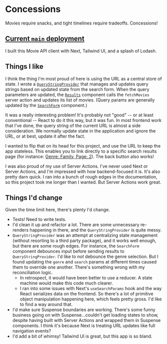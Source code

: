 # Concessions

Movies require snacks, and tight timelines require tradeoffs. Concessions!

## [Current `main` deployment](https://concessions-next.vercel.app)

I built this Movie API client with Next, Tailwind UI, and a splash of Lodash.

## Things I like

I think the thing I'm most proud of here is using the URL as a central store of state. I wrote a [`QueryStringProvider`](https://github.com/bigsweater/concessions-next/blob/main/src/components/QueryStringProvider/QueryStringProvider.js) that manages and updates query strings based on updated state from the search form. When the query parameters are updated, the [`Results`](https://github.com/bigsweater/concessions-next/blob/main/src/components/Results/Results.js) component calls the `fetchMovies` server action and updates its list of movies. (Query params are generally updated by the [`SearchForm`](https://github.com/bigsweater/concessions-next/blob/main/src/components/SearchForm/SearchForm.js) component.)

It was a really interesting problem! It's probably not "good" -- or at least conventional -- React to do it this way, but it was fun. In most frontend work that I've done, the query string of the current URL is almost a side consideration. We normally update state in the application and ignore the URL, or at best, update it after the fact.

I wanted to flip that on its head for this project, and use the URL to keep the app stateless. This enables you to link directly to a specific search results page (for instance: [Genre: Family, Page: 2](https://concessions-next.vercel.app/?genre=Family&page=2)). The back button also works!

I was also proud of my use of Server Actions. I've never used Next or Server Actions, and I'm impressed with how backend-focused it is. It's also pretty darn quick. I ran into a bunch of rough edges in the documentation, so this project took me longer than I wanted. But Server Actions work great.

## Things I'd change

Given the time limit here, there's plenty I'd change.

- Tests! Need to write tests.
- I'd clean it up and refactor a lot. There are some unnecessary re-renders happening in there, and the `QueryStringProvider` is quite messy.
- `QueryStringProvider` was an attempt at centralizing state management (without resorting to a third party package), and it works well enough, but there are some rough edges. For instance, the `SearchForm` component debounces input before sending results to `QueryStringProvider`. I'd like to *not* debounce the genre selection. But I found updating the `genre` and `search` params at different times caused them to override one another. There's something wrong with my reconciliation logic.
    - In retrospect, it would have been better to use a reducer. A state machine would make this code much clearer.
    - I ran into some issues with Next's `useSearchParams` hook and the way React serializes data on the frontend. So there's a lot of primitive object manipulation happening here, which feels pretty gross. I'd like to find a way around that.
- I'd make sure Suspense boundaries are working. There's some funny business going on with Suspense...couldn't get loading states to show, despite having built with Server Actions and wrapped them in Suspense components. I think it's because Next is treating URL updates like full navigation events?
- I'd add a bit of whimsy! Tailwind UI is great, but this app is so bland.
